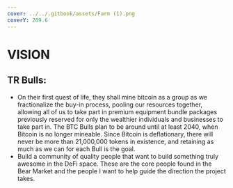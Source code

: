 ```yaml
---
cover: ../../.gitbook/assets/Farm (1).png
coverY: 289.6
---
```


# VISION

## TR Bulls:&#x20;

* On their first quest of life, they shall mine bitcoin as a group as we fractionalize the buy-in process, pooling our resources together, allowing all of us to take part in premium equipment bundle packages previously reserved for only the wealthier individuals and businesses to take part in. The BTC Bulls plan to be around until at least 2040, when Bitcoin is no longer mineable. Since Bitcoin is deflationary, there will never be more than 21,000,000 tokens in existence, and retaining as much as we can for each Bull is the goal.&#x20;
* Build a community of quality people that want to build something truly awesome in the DeFi space. These are the core people found in the Bear Market and the people I want to help guide the direction the project takes.&#x20;



&#x20;
